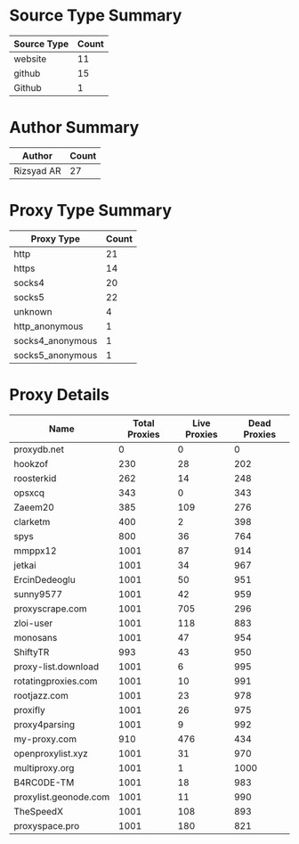 # Source Type Summary

| Source Type | Count |
|-------------|-------|
| website | 11 |
| github | 15 |
| Github | 1 |


# Author Summary

| Author | Count |
|--------|-------|
| Rizsyad AR | 27 |


# Proxy Type Summary

| Proxy Type | Count |
|------------|-------|
| http | 21 |
| https | 14 |
| socks4 | 20 |
| socks5 | 22 |
| unknown | 4 |
| http_anonymous | 1 |
| socks4_anonymous | 1 |
| socks5_anonymous | 1 |


# Proxy Details

| Name | Total Proxies | Live Proxies | Dead Proxies |
|------|---------------|--------------|---------------|
| proxydb.net | 0 | 0 | 0 |
| hookzof | 230 | 28 | 202 |
| roosterkid | 262 | 14 | 248 |
| opsxcq | 343 | 0 | 343 |
| Zaeem20 | 385 | 109 | 276 |
| clarketm | 400 | 2 | 398 |
| spys | 800 | 36 | 764 |
| mmppx12 | 1001 | 87 | 914 |
| jetkai | 1001 | 34 | 967 |
| ErcinDedeoglu | 1001 | 50 | 951 |
| sunny9577 | 1001 | 42 | 959 |
| proxyscrape.com | 1001 | 705 | 296 |
| zloi-user | 1001 | 118 | 883 |
| monosans | 1001 | 47 | 954 |
| ShiftyTR | 993 | 43 | 950 |
| proxy-list.download | 1001 | 6 | 995 |
| rotatingproxies.com | 1001 | 10 | 991 |
| rootjazz.com | 1001 | 23 | 978 |
| proxifly | 1001 | 26 | 975 |
| proxy4parsing | 1001 | 9 | 992 |
| my-proxy.com | 910 | 476 | 434 |
| openproxylist.xyz | 1001 | 31 | 970 |
| multiproxy.org | 1001 | 1 | 1000 |
| B4RC0DE-TM | 1001 | 18 | 983 |
| proxylist.geonode.com | 1001 | 11 | 990 |
| TheSpeedX | 1001 | 108 | 893 |
| proxyspace.pro | 1001 | 180 | 821 |
